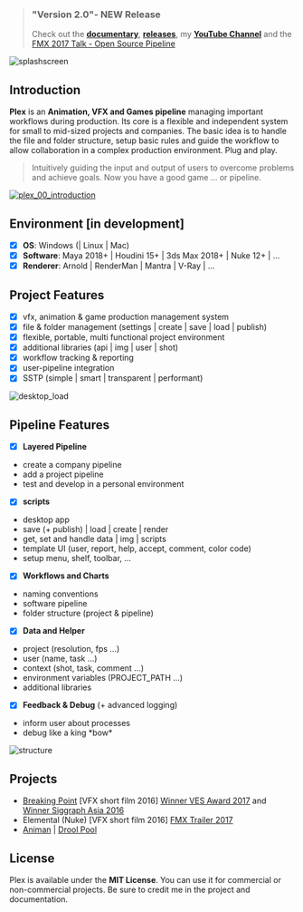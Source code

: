 > ### "Version 2.0"- NEW Release
> Check out the [**documentary**](https://github.com/richteralexander/plex/wiki), [**releases**](https://github.com/richteralexander/plex/releases), my **[YouTube Channel](https://youtube.com/alexanderrichtertd)** and the [FMX 2017 Talk - Open Source Pipeline](https://www.youtube.com/watch?v=_JC0AMYX_Bw)

![splashscreen](https://user-images.githubusercontent.com/9514022/29427356-dbd29200-8389-11e7-9731-051ed39d2558.png)

## **Introduction**
**Plex** is an **Animation, VFX and Games pipeline** managing important workflows during production.
Its core is a flexible and independent system for small to mid-sized projects and companies.
The basic idea is to handle the file and folder structure, setup basic rules and guide the workflow to allow collaboration in a complex production environment. Plug and play.

> Intuitively guiding the input and output of users to overcome problems and achieve goals.
> Now you have a good game ... or pipeline.

[![plex_00_introduction](https://user-images.githubusercontent.com/9514022/29458175-179be8ba-841e-11e7-8be7-a83b0a37b28e.PNG)](https://youtu.be/gqRailvSmtw)

## Environment [in development]
- [x] **OS**: Windows (| Linux | Mac)
- [x] **Software**: Maya 2018+ | Houdini 15+ | 3ds Max 2018+ | Nuke 12+ | ...
- [x] **Renderer**: Arnold | RenderMan | Mantra | V-Ray | ...

## Project Features
- [x] vfx, animation & game production management system
- [x] file & folder management (settings | create | save | load | publish)
- [x] flexible, portable, multi functional project environment
- [x] additional libraries (api | img | user | shot)
- [x] workflow tracking & reporting
- [x] user-pipeline integration
- [x] SSTP (simple | smart | transparent | performant)

![desktop_load](https://user-images.githubusercontent.com/9514022/30782643-477e0060-a136-11e7-883d-eadc16fbf0e0.gif)

## Pipeline Features
- [x] **Layered Pipeline**
 - create a company pipeline
 - add a project pipeline
 - test and develop in a personal environment
- [x] **scripts**
 - desktop app
 - save (+ publish) | load | create | render
 - get, set and handle data | img | scripts
 - template UI (user, report, help, accept, comment, color code)
 - setup menu, shelf, toolbar, ...
- [x] **Workflows and Charts**
 - naming conventions
 - software pipeline
 - folder structure (project & pipeline)
- [x] **Data and Helper**
 - project (resolution, fps ...)
 - user (name, task ...)
 - context (shot, task, comment ...)
 - environment variables (PROJECT_PATH ...)
 - additional libraries
- [x] **Feedback & Debug** (+ advanced logging)
 - inform user about processes
 - debug like a king \*bow\*

![structure](https://cloud.githubusercontent.com/assets/9514022/25559030/6c4396a2-2d33-11e7-90a2-add01a986613.png)

## **Projects**
- [Breaking Point](https://vimeo.com/178452618) \[VFX short film 2016\]
[Winner VES Award 2017](https://www.visualeffectssociety.com/post/15th-annual-ves-awards-nominees) and [Winner Siggraph Asia 2016](https://sa2016.siggraph.org/en)
- Elemental (Nuke) \[VFX short film 2016\]
[FMX Trailer 2017](https://www.youtube.com/watch?v=KmI8yakN9d4)
- [Animan](https://www.youtube.com/watch?v=CxxzeZg05mE) | [Drool Pool](https://www.youtube.com/watch?v=EueZW6H8Rq0&t=2s)


## **License**
Plex is available under the **MIT License**. You can use it for commercial or non-commercial projects. Be sure to credit me in the project and documentation.
